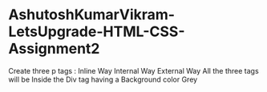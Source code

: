 # AshutoshKumarVikram-LetsUpgrade-HTML-CSS-Assignment2
Create three p tags :
Inline Way 
Internal Way 
External Way 
All the three tags will be Inside the Div tag having a Background color Grey

